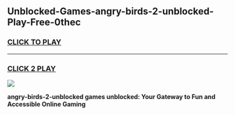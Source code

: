 
## Unblocked-Games-angry-birds-2-unblocked-Play-Free-0thec
<h3>
<a href="https://premium76.site?title=angry-birds-2-unblocked&ref=23A">CLICK TO PLAY</a></h3>
<hr>

<h3>
<a href="https://premium76.site?title=angry-birds-2-unblocked&ref=23A">CLICK 2 PLAY</a>
  
</h3>

<a href="https://premium76.site?title=angry-birds-2-unblocked&ref=23A"><img src="https://clearcache.store/games.png"></a>


**angry-birds-2-unblocked games unblocked: Your Gateway to Fun and Accessible Online Gaming**
